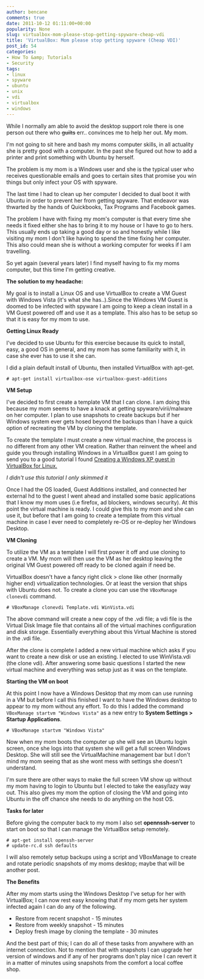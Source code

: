 ```yaml
---
author: bencane
comments: true
date: 2011-10-12 01:11:00+00:00
popularity: None
slug: virtualbox-mom-please-stop-getting-spyware-cheap-vdi
title: 'VirtualBox: Mom please stop getting spyware (Cheap VDI)'
post_id: 54
categories:
- How To &amp; Tutorials
- Security
tags:
- linux
- spyware
- ubuntu
- unix
- vdi
- virtualbox
- windows
---
```


While I normally am able to avoid the desktop support role there is one person out there who ~~guilts~~ err.. convinces me to help her out. My mom.

I'm not going to sit here and bash my moms computer skills, in all actuality she is pretty good with a computer. In the past she figured out how to add a printer and print something with Ubuntu by herself.

The problem is my mom is a Windows user and she is the typical user who receives questionable emails and goes to certain sites that promise you win things but only infect your OS with spyware.

The last time I had to clean up her computer I decided to dual boot it with Ubuntu in order to prevent her from getting spyware. That endeavor was thwarted by the hands of Quickbooks, Tax Programs and Facebook games.

The problem I have with fixing my mom's computer is that every time she needs it fixed either she has to bring it to my house or I have to go to hers. This usually ends up taking a good day or so and honestly while I like visiting my mom I don't like having to spend the time fixing her computer. This also could mean she is without a working computer for weeks if I am travelling.


So yet again (several years later) I find myself having to fix my moms computer, but this time I'm getting creative.

**The solution to my headache:**

My goal is to install a Linux OS and use VirtualBox to create a VM Guest with Windows Vista (it's what she has..).Since the Windows VM Guest is doomed to be infected with spyware I am going to keep a clean install in a VM Guest powered off and use it as a template. This also has to be setup so that it is easy for my mom to use.

**Getting Linux Ready**

I've decided to use Ubuntu for this exercise because its quick to install, easy, a good OS in general, and my mom has some familiarity with it, in case she ever has to use it she can.

I did a plain default install of Ubuntu, then installed VirtualBox with apt-get.

    # apt-get install virtualbox-ose virtualbox-guest-additions

**VM Setup**

I've decided to first create a template VM that I can clone. I am doing this because my mom seems to have a knack at getting spyware/virii/malware on her computer. I plan to use snapshots to create backups but if her Windows system ever gets hosed beyond the backups than I have a quick option of recreating the VM by cloning the template.

To create the template I must create a new virtual machine, the process is no different from any other VM creation. Rather than reinvent the wheel and guide you through installing Windows in a VirtualBox guest I am going to send you to a good tutorial I found [Creating a Windows XP guest in VirtualBox for Linux.](http://reformedmusings.wordpress.com/2008/12/12/creating-a-windows-xp-guest-in-virtualbox-for-linux/)

_I didn't use this tutorial I only skimmed it_

Once I had the OS loaded, Guest Additions installed, and connected her external hd to the guest I went ahead and installed some basic applications that I know my mom uses (i.e firefox, ad blockers, windows security). At this point the virtual machine is ready. I could give this to my mom and she can use it, but before that I am going to create a template from this virtual machine in case I ever need to completely re-OS or re-deploy her Windows Desktop.

**VM Cloning**

To utilize the VM as a template I will first power it off and use cloning to create a VM. My mom will then use the VM as her desktop leaving the original VM Guest powered off ready to be cloned again if need be.

VirtualBox doesn't have a fancy right click > clone like other (normally higher end) virtualization technologies. Or at least the version that ships with Ubuntu does not. To create a clone you can use the `VBoxManage clonevdi` command.

    # VBoxManage clonevdi Template.vdi WinVista.vdi

The above command will create a new copy of the .vdi file; a vdi file is the Virtual Disk Image file that contains all of the virtual machines configuration and disk storage. Essentially everything about this Virtual Machine is stored in the .vdi file.

After the clone is complete I added a new virtual machine which asks if you want to create a new disk or use an existing. I elected to use WinVista.vdi (the clone vdi). After answering some basic questions I started the new virtual machine and everything was setup just as it was on the template.

**Starting the VM on boot**

At this point I now have a Windows Desktop that my mom can use running in a VM but before I call this finished I want to have the Windows desktop to appear to my mom without any effort. To do this I added the command `VBoxManage startvm "Windows Vista"` as a new entry to **System Settings > Startup Applications**.

    # VBoxManage startvm "Windows Vista"

Now when my mom boots the computer up she will see an Ubuntu login screen, once she logs into that system she will get a full screen Windows Desktop. She will still see the VirtualMachine management bar but I don't mind my mom seeing that as she wont mess with settings she doesn't understand.

I'm sure there are other ways to make the full screen VM show up without my mom having to login to Ubuntu but I elected to take the easy/lazy way out. This also gives my mom the option of closing the VM and going into Ubuntu in the off chance she needs to do anything on the host OS.

**Tasks for later**

Before giving the computer back to my mom I also set **opennssh-server** to start on boot so that I can manage the VirtualBox setup remotely.

    # apt-get install openssh-server  
    # update-rc.d ssh defaults

I will also remotely setup backups using a script and VBoxManage to create and rotate periodic snapshots of my moms desktop; maybe that will be another post.

**The Benefits**

After my mom starts using the Windows Desktop I've setup for her with VirtualBox; I can now rest easy knowing that if my mom gets her system infected again I can do any of the following.

  * Restore from recent snapshot - 15 minutes
  * Restore from weekly snapshot - 15 minutes
  * Deploy fresh image by cloning the template - 30 minutes

And the best part of this; I can do all of these tasks from anywhere with an internet connection. Not to mention that with snapshots I can upgrade her version of windows and if any of her programs don't play nice I can revert it in a matter of minutes using snapshots from the comfort a local coffee shop.
